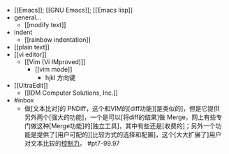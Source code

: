 - [[Emacs]]; [[GNU Emacs]]; [[Emacs lisp]]
- general...
    - [[modify text]]
- indent
    - [[rainbow indentation]]
- [[plain text]]
- [[vi editor]]
    - [[Vim (Vi IMproved)]]
        - [[vim mode]]
            - hjkl 方向键
- [[UltraEdit]]
    - [[IDM Computer Solutions, Inc.]]
- #inbox
    - 做[文本比对]的 PNDiff，这个和VIM的[diff功能][是类似的]，但是它提供另外两个[强大的功能]，一个是可以[将diff的结果]做 Merge，网上有些专门做这种[Merge功能]的[独立工具]，其中有些还是[收费的]；另外一个功能是提供了[用户可配的][比较方式的选择和配置]，这个[大大扩展了]用户对文本比较的[控制力](https://www.zhihu.com/question/458331576/answer/1889346876)。 #pt7-99.97
